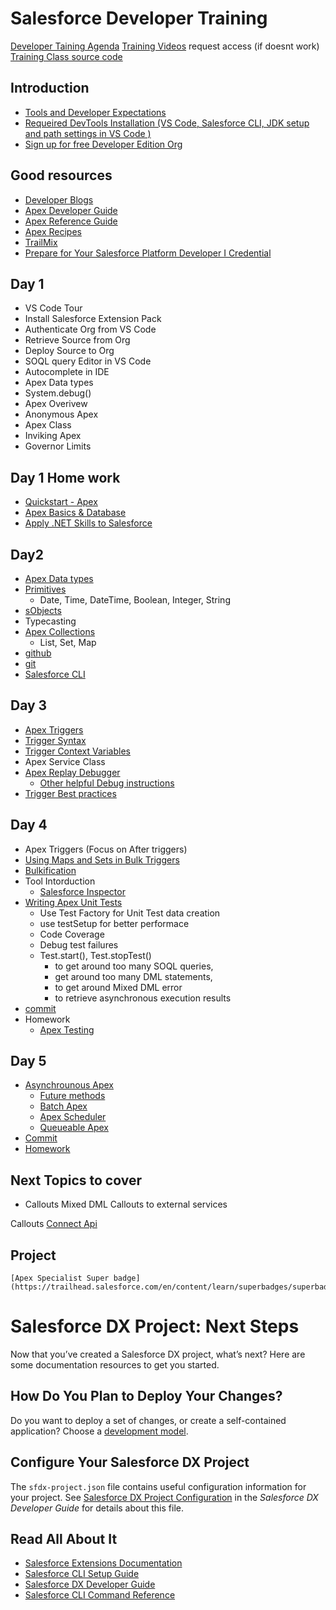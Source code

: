 # Salesforce Developer Training
[Developer Taining Agenda](https://github.com/srgorla/DevTraining/blob/master/DevTrainingAgenda.txt)
[Training Videos](https://onedrive.live.com/?authkey=%21AMLuYPs5TIoDagQ&id=D44A140F275D720D%213624&cid=D44A140F275D720D)
request access (if doesnt work)
[Training Class source code](https://github.com/srgorla/DevTraining)


## Introduction
- [Tools and Developer Expectations](https://github.com/srgorla/DevTraining/blob/master/Developer%20Training%20Team.xlsx)
- [Requeired DevTools Installation (VS Code, Salesforce CLI, JDK setup and path settings in VS Code )](https://developer.salesforce.com/tools/vscode/en/getting-started/install)
- [Sign up for free Developer Edition Org](https://developer.salesforce.com/signup)



## Good resources 
- [Developer Blogs](https://developer.salesforce.com/blogs)
- [Apex Developer Guide](https://developer.salesforce.com/docs/atlas.en-us.apexcode.meta/apexcode/apex_dev_guide.htm)
- [Apex Reference Guide](https://developer.salesforce.com/docs/atlas.en-us.apexref.meta/apexref/apex_ref_guide.htm)
- [Apex Recipes](https://github.com/trailheadapps/apex-recipes)
- [TrailMix](https://trailhead.salesforce.com/en/users/bgong0630/trailmixes/dex-450-trailhead-home-work)
- [Prepare for Your Salesforce Platform Developer I Credential](https://trailhead.salesforce.com/en/users/strailhead/trailmixes/prepare-for-your-salesforce-platform-developer-i-credential)


## Day 1
- VS Code Tour 
- Install Salesforce Extension Pack
- Authenticate Org from VS Code
- Retrieve Source from Org
- Deploy Source to Org
- SOQL query Editor in VS Code
- Autocomplete in IDE
- Apex Data types
- System.debug()
- Apex Overivew
- Anonymous Apex
- Apex Class
- Inviking Apex
- Governor Limits




## Day 1 Home work
- [Quickstart - Apex](https://trailhead.salesforce.com/en/content/learn/projects/quickstart-apex)
- [Apex Basics & Database](https://trailhead.salesforce.com/en/content/learn/modules/apex_database?trail_id=force_com_dev_beginner)
- [Apply .NET Skills to Salesforce](https://trailhead.salesforce.com/en/content/learn/trails/microsoft_dotnet)

## Day2 
- [Apex Data types](https://developer.salesforce.com/docs/atlas.en-us.apexcode.meta/apexcode/langCon_apex_datatypes_variables_intro.htm)
- [Primitives](https://developer.salesforce.com/docs/atlas.en-us.apexcode.meta/apexcode/langCon_apex_primitives.htm)
    - Date, Time, DateTime, Boolean, Integer, String
- [sObjects](https://developer.salesforce.com/docs/atlas.en-us.apexcode.meta/apexcode/langCon_apex_SObjects.htm)
- Typecasting
- [Apex Collections](https://developer.salesforce.com/docs/atlas.en-us.238.0.apexcode.meta/apexcode/langCon_apex_collections.htm)
    - List, Set, Map
- [github](https://github.com)
- [git](https://git-scm.com)
- [Salesforce CLI](https://developer.salesforce.com/docs/atlas.en-us.sfdx_cli_reference.meta/sfdx_cli_reference/cli_reference.htm)


## Day 3 
- [Apex Triggers](https://developer.salesforce.com/docs/atlas.en-us.238.0.apexcode.meta/apexcode/apex_triggers.htm)
- [Trigger Syntax](https://developer.salesforce.com/docs/atlas.en-us.238.0.apexcode.meta/apexcode/apex_triggers_syntax.htm)
- [Trigger Context Variables](https://developer.salesforce.com/docs/atlas.en-us.238.0.apexcode.meta/apexcode/apex_triggers_context_variables.htm)
- Apex Service Class 
- [Apex Replay Debugger](https://developer.salesforce.com/tools/vscode/en/apex/replay-debugger)
    - [Other helpful Debug instructions](https://github.com/srgorla/DevTraining/blob/master/ApexDebug.md)
- [Trigger Best practices](https://developer.salesforce.com/docs/atlas.en-us.238.0.apexcode.meta/apexcode/apex_triggers_bestpract.htm)


## Day 4 
- Apex Triggers (Focus on After triggers)
- [Using Maps and Sets in Bulk Triggers](https://developer.salesforce.com/docs/atlas.en-us.224.0.apexcode.meta/apexcode/apex_triggers_bulk_idioms.htm)
- [Bulkification](https://developer.salesforce.com/docs/atlas.en-us.224.0.apexcode.meta/apexcode/apex_triggers_bestpract.htm)
- Tool Intorduction
    - [Salesforce Inspector](https://chrome.google.com/webstore/detail/salesforce-inspector/aodjmnfhjibkcdimpodiifdjnnncaafh?hl=en)
- [Writing Apex Unit Tests](https://developer.salesforce.com/docs/atlas.en-us.apexcode.meta/apexcode/apex_testing.htm)
    - Use Test Factory for Unit Test data creation
    - use testSetup for better performace
    - Code Coverage
    - Debug test failures
    - Test.start(), Test.stopTest() 
        - to get around too many SOQL queries, 
        - get around too many DML statements,
        - to get around Mixed DML error
        - to retrieve asynchronous execution results
- [commit](https://github.com/srgorla/DevTraining/commit/c64e12a0e6b468c5f9ae2707ea648b860d853bba)
- Homework
    - [Apex Testing](https://trailhead.salesforce.com/en/content/learn/modules/apex_testing)
## Day 5 
- [Asynchrounous Apex](https://developer.salesforce.com/docs/atlas.en-us.224.0.apexcode.meta/apexcode/apex_async_overview.htm)
    - [Future methods](https://developer.salesforce.com/docs/atlas.en-us.apexcode.meta/apexcode/apex_invoking_future_methods.htm)
    - [Batch Apex](https://developer.salesforce.com/docs/atlas.en-us.apexcode.meta/apexcode/apex_batch.htm)
    - [Apex Scheduler](https://developer.salesforce.com/docs/atlas.en-us.apexcode.meta/apexcode/apex_scheduler.htm)
    - [Queueable Apex](https://developer.salesforce.com/docs/atlas.en-us.apexcode.meta/apexcode/apex_queueing_jobs.htm)
- [Commit](https://github.com/srgorla/DevTraining/commit/03fbb0527063774993d5cdf04eabcaa5121714cc)
- [Homework](https://trailhead.salesforce.com/en/content/learn/modules/asynchronous_apex)
## Next Topics to cover 

- Callouts 
    Mixed DML
    Callouts to external services

Callouts
[Connect Api](https://developer.salesforce.com/docs/atlas.en-us.apexcode.meta/apexcode/connectAPI_overview.htm)
## Project 
    [Apex Specialist Super badge](https://trailhead.salesforce.com/en/content/learn/superbadges/superbadge_apex)


# Salesforce DX Project: Next Steps

Now that you’ve created a Salesforce DX project, what’s next? Here are some documentation resources to get you started.

## How Do You Plan to Deploy Your Changes?

Do you want to deploy a set of changes, or create a self-contained application? Choose a [development model](https://developer.salesforce.com/tools/vscode/en/user-guide/development-models).

## Configure Your Salesforce DX Project

The `sfdx-project.json` file contains useful configuration information for your project. See [Salesforce DX Project Configuration](https://developer.salesforce.com/docs/atlas.en-us.sfdx_dev.meta/sfdx_dev/sfdx_dev_ws_config.htm) in the _Salesforce DX Developer Guide_ for details about this file.

## Read All About It

- [Salesforce Extensions Documentation](https://developer.salesforce.com/tools/vscode/)
- [Salesforce CLI Setup Guide](https://developer.salesforce.com/docs/atlas.en-us.sfdx_setup.meta/sfdx_setup/sfdx_setup_intro.htm)
- [Salesforce DX Developer Guide](https://developer.salesforce.com/docs/atlas.en-us.sfdx_dev.meta/sfdx_dev/sfdx_dev_intro.htm)
- [Salesforce CLI Command Reference](https://developer.salesforce.com/docs/atlas.en-us.sfdx_cli_reference.meta/sfdx_cli_reference/cli_reference.htm)
